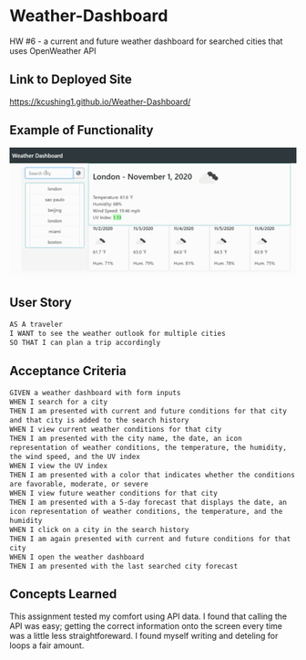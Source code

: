 # Weather-Dashboard
HW #6 - a current and future weather dashboard for searched cities that uses OpenWeather API

## Link to Deployed Site

https://kcushing1.github.io/Weather-Dashboard/

## Example of Functionality

![weather dashboard demo](./assets/weatherdashboard.gif)

## User Story

```
AS A traveler
I WANT to see the weather outlook for multiple cities
SO THAT I can plan a trip accordingly
```

## Acceptance Criteria

```
GIVEN a weather dashboard with form inputs
WHEN I search for a city
THEN I am presented with current and future conditions for that city and that city is added to the search history
WHEN I view current weather conditions for that city
THEN I am presented with the city name, the date, an icon representation of weather conditions, the temperature, the humidity, the wind speed, and the UV index
WHEN I view the UV index
THEN I am presented with a color that indicates whether the conditions are favorable, moderate, or severe
WHEN I view future weather conditions for that city
THEN I am presented with a 5-day forecast that displays the date, an icon representation of weather conditions, the temperature, and the humidity
WHEN I click on a city in the search history
THEN I am again presented with current and future conditions for that city
WHEN I open the weather dashboard
THEN I am presented with the last searched city forecast
```

## Concepts Learned

This assignment tested my comfort using API data. I found that calling the API was easy; getting the correct information onto the screen every time was a little less straightforeward. I found myself writing and deteling for loops a fair amount.